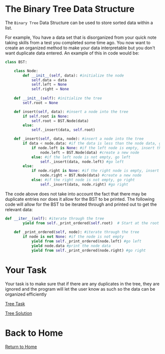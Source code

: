 # The Binary Tree Data Structure
The `Binary Tree` Data Structure can be used to store sorted data within a list.

For example, You have a data set that is disorganized from your quick note taking skills from a test you completed some time ago. You now want to create an organized method to make your data interpretable but you don't want duplicate data entered. An example of this in code would be:
```python
class BST:

    class Node:
        def __init__(self, data): #initialize the node
            self.data = data
            self.left = None
            self.right = None
         
    def __init__(self): #initialize the tree
        self.root = None

    def insert(self, data): #insert a node into the tree
        if self.root is None:
            self.root = BST.Node(data)
        else:
            self._insert(data, self.root)

    def _insert(self, data, node): #insert a node into the tree
        if data < node.data: #if the data is less than the node data, go left
            if node.left is None: #if the left node is empty, insert the data
                node.left = BST.Node(data) #create a new node
            else: #if the left node is not empty, go left
                self._insert(data, node.left) #go left
        else:
            if node.right is None: #if the right node is empty, insert the data
                node.right = BST.Node(data) #create a new node
            else: #if the right node is not empty, go right
                self._insert(data, node.right) #go right
```

The code above does not take into account the fact that there may be duplicate entries nor does it allow for the BST to be printed. The following code will allow for the BST to be iterated through and printed out to get the relevant data:
```python
def __iter__(self): #iterate through the tree
        yield from self._print_ordered(self.root)  # Start at the root
    
    def _print_ordered(self, node): #iterate through the tree
        if node is not None: #if the node is not empty
            yield from self._print_ordered(node.left) #go left
            yield node.data #print the node data
            yield from self._print_ordered(node.right) #go right
```

# Your Task
Your task is to make sure that if there are any duplicates in the tree, they are ignored and the program will let the user know as such so the data can be organized efficiently

[Tree Task](https://github.com/NicholasBoss/DataStructureTutorial/blob/master/treetask.py)

[Tree Solution](https://github.com/NicholasBoss/DataStructureTutorial/blob/master/treesolution.py)

# Back to Home

[Return to Home](https://github.com/NicholasBoss/DataStructureTutorial/blob/master/0-welcome.md)
